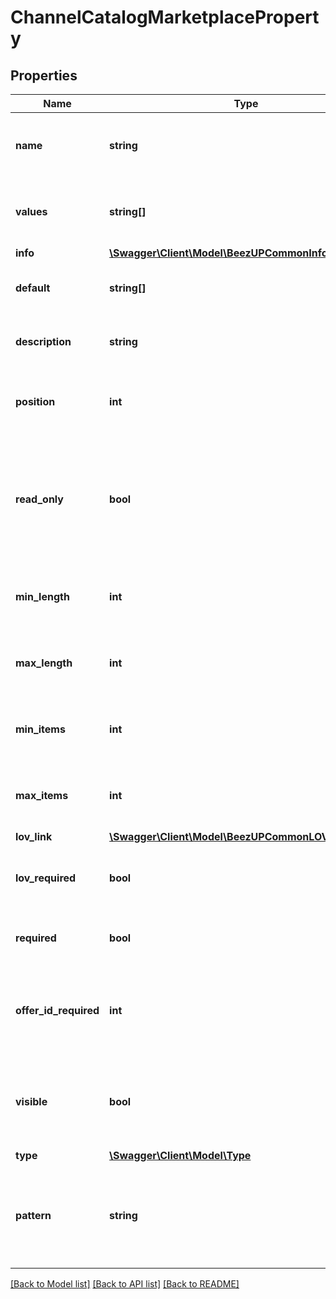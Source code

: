 # ChannelCatalogMarketplaceProperty

## Properties
Name | Type | Description | Notes
------------ | ------------- | ------------- | -------------
**name** | **string** | Channel catalog marketplace property name | 
**values** | **string[]** | Channel catalog marketplace property values | [optional] 
**info** | [**\Swagger\Client\Model\BeezUPCommonInfoSummaries**](BeezUPCommonInfoSummaries.md) |  | [optional] 
**default** | **string[]** | Indicate the default values of the property | [optional] 
**description** | **string** | Indicate the description of the property | [optional] 
**position** | **int** | Indicate the position of the property in the display group | 
**read_only** | **bool** | Indicate if the value cannot be changed. This is used for example for ebay token that should not be changed. | [default to false]
**min_length** | **int** | Indicates the minimum size of the property value | [optional] [default to 0]
**max_length** | **int** | Indicates the maximum size of the property value | [optional] 
**min_items** | **int** | Indicates the minimum item count of the property value. | [optional] [default to 1]
**max_items** | **int** | Indicates the maximum item count of the property value | [optional] [default to 1]
**lov_link** | [**\Swagger\Client\Model\BeezUPCommonLOVLink3**](BeezUPCommonLOVLink3.md) |  | [optional] 
**lov_required** | **bool** | Indicates if the property value must be in the list of value. | [optional] [default to false]
**required** | **bool** | Indicate if the property is required or not | [default to false]
**offer_id_required** | **int** | Indicates the offer identifier required to configure this property. | [optional] 
**visible** | **bool** | Indicates if this property should be displayed in the configuration page. | [default to true]
**type** | [**\Swagger\Client\Model\Type**](Type.md) |  | [optional] 
**pattern** | **string** | Channel catalog marketplace setting value format validation regular expression | [optional] 

[[Back to Model list]](../README.md#documentation-for-models) [[Back to API list]](../README.md#documentation-for-api-endpoints) [[Back to README]](../README.md)



